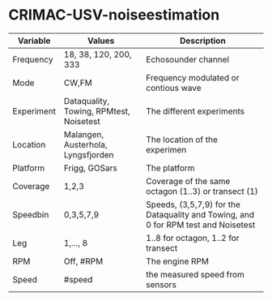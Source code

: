 # CRIMAC-USV-noiseestimation


|Variable|Values|Description|
|-|-|-|
|Frequency | 18, 38, 120, 200, 333 | Echosounder channel |
|Mode|CW,FM| Frequency modulated or contious wave |
|Experiment|Dataquality, Towing, RPMtest, Noisetest| The different experiments
|Location |Malangen, Austerhola, Lyngsfjorden| The location of the experimen |
|Platform	| Frigg, GOSars | The platform | 
|Coverage|1,2,3| Coverage of the same octagon (1..3) or transect (1) |
|Speedbin| 0,3,5,7,9| Speeds, (3,5,7,9) for the Dataquality and Towing, and 0 for RPM test and Noisetest |
|Leg|1,..., 8| 1..8 for octagon, 1..2 for transect |
|RPM|Off, #RPM| The engine RPM | 
|Speed| #speed| the measured speed from sensors |

